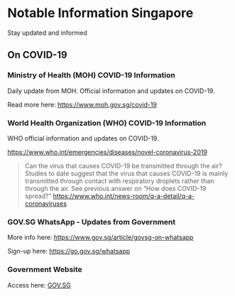 # Notable Information Singapore
Stay updated and informed


## On COVID-19

### Ministry of Health (MOH) COVID-19 Information
Daily update from MOH. Official information and updates on COVID-19.

Read more here: <https://www.moh.gov.sg/covid-19>

### World Health Organization (WHO) COVID-19 Information
WHO official information and updates on COVID-19.

<https://www.who.int/emergencies/diseases/novel-coronavirus-2019>


>Can the virus that causes COVID-19 be transmitted through the air?  
>Studies to date suggest that the virus that causes COVID-19 is mainly transmitted through contact with respiratory droplets rather than through the air.  See previous answer on “How does COVID-19 spread?”
<https://www.who.int/news-room/q-a-detail/q-a-coronaviruses>

### GOV.SG WhatsApp - Updates from Government

More info here: <https://www.gov.sg/article/govsg-on-whatsapp>

Sign-up here: <https://go.gov.sg/whatsapp>

### Government Website
Access here: [GOV.SG](https://www.gov.sg)
